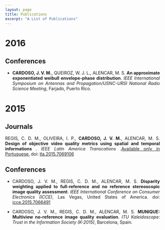 ```yaml
---
layout: page
title: Publications
excerpt: "A List of Publications"
---
```


# 2016

## Conferences

* <p style='text-align: justify;'> <b>CARDOSO, J. V. M.</b>, QUEIROZ, W. J. L., ALENCAR, M. S. <b>An approximate exponentiated weibull envelope-phase distribution</b>. <i>IEEE International Symposium on Antennas and Propagation/USNC-URSI National Radio Science Meeting</i>, Farjado, Puerto Rico. </p>

# 2015

## Journals
<p style='text-align: justify;'> REGIS, C. D. M., OLIVEIRA, I. P., <b>CARDOSO, J. V. M.</b>, ALENCAR, M. S. <b> Design of objective video quality metrics using spatial and temporal informations </b>. <i> IEEE Latin America Transcations </i>.<ins>Available only in Portuguese.</ins> doi: <a href="http://dx.doi.org/10.1109/tla.2015.7069106">tla.2015.7069106</a></p>

## Conferences

* <p style='text-align: justify;'> CARDOSO, J. V. M., REGIS, C. D. M., ALENCAR, M. S. <b>Disparity weighting applied to full-reference and no reference stereoscopic image quality assessment</b>. <i>IEEE International Conference on Consumer Electronics (ICCE)</i>, Las Vegas, United States of America. doi: <a href="http://dx.doi.org/10.1109/icce.2015.7066491">icce.2015.7066491</a> </p>

* <p style='text-align: justify;'> CARDOSO, J. V. M., REGIS, C. D. M., ALENCAR, M. S. <b>MUNIQUE: Multiview no-reference image quality evaluation</b>. <i>ITU Kaleidoscope: Trust in the Information Society (K-2015)</i>, Barcelona, Spain. </p>
